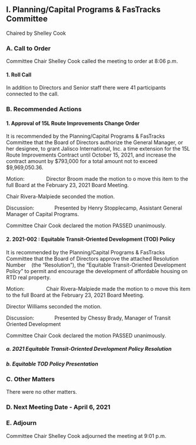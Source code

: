 ## I. Planning/Capital Programs & FasTracks Committee

Chaired by Shelley Cook

### A. Call to Order

Committee Chair Shelley Cook called the meeting to order at 8:06 p.m.

#### 1. Roll Call

In addition to Directors and Senior staff there were 41 participants connected to the call.

### B. Recommended Actions

#### 1. Approval of 15L Route Improvements Change Order

It is recommended by the Planning/Capital Programs & FasTracks Committee that the Board of Directors authorize the General Manager, or her designee, to grant Jalisco International, Inc. a time extension for the 15L Route Improvements Contract until October 15, 2021, and increase the contract amount by $793,000 for a total amount not to exceed $9,969,050.36.

Motion:               Director Broom made the motion to o move this item to the full Board at the February 23, 2021 Board Meeting.

Chair Rivera-Malpiede seconded the motion.

Discussion:              Presented by Henry Stopplecamp, Assistant General Manager of Capital Programs.

Committee Chair Cook declared the motion PASSED unanimously.

#### 2. 2021-002 : Equitable Transit-Oriented Development (TOD) Policy

It is recommended by the Planning/Capital Programs & FasTracks Committee that the Board of Directors approve the attached Resolution Number     (the “Resolution”), the “Equitable Transit-Oriented Development Policy” to permit and encourage the development of affordable housing on RTD real property.

Motion:               Chair Rivera-Malpiede made the motion to o move this item to the full Board at the February 23, 2021 Board Meeting.

Director Williams seconded the motion.

Discussion:              Presented by Chessy Brady, Manager of Transit Oriented Development

Committee Chair Cook declared the motion PASSED unanimously.

##### a. 2021 Equitable Transit-Oriented Development Policy Resolution

##### b. Equitable TOD Policy Presentation

### C. Other Matters

There were no other matters.

### D. Next Meeting Date - April 6, 2021

### E. Adjourn

Committee Chair Shelley Cook adjourned the meeting at 9:01 p.m.